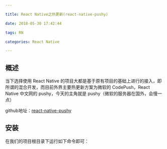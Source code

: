 ```yaml
---

title: React Native之热更新(react-native-pushy)

date: 2018-05-30 17:42:44

tags: RN

categories: React Native

---
```


## 概述

当下选择使用 React Native 的项目大都是基于原有项目的基础上进行的接入，即所谓的混合开发，而目前外界主要热更新方案为微软的 CodePush，React Native 中文网的 pushy，今天的主角就是 pushy（微软的服务器在国外，会慢一点）

github地址：[react-native-pushy](https://github.com/reactnativecn/react-native-pushy)

## 安装

在我们的项目根目录下运行如下命令即可：

```

```